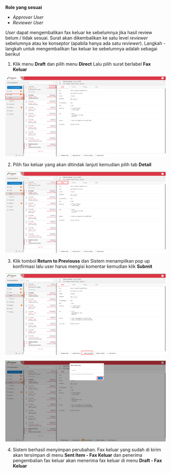 **Role yang sesuai**

- *Approver User*
- *Reviewer User*

*User* dapat mengembalikan fax keluar ke sebelumnya jika hasil review belum / tidak sesuai. Surat akan dikembalikan ke satu level *reviewer* sebelumnya atau ke konseptor (apabila hanya ada satu *reviewer*). Langkah - langkah untuk mengembalikan fax keluar ke sebelumnya adalah sebagai berikut

1. Klik menu **Draft** dan pilih menu **Direct** Lalu pilih surat berlabel **Fax Keluar**

![gambar](FaxKeluar/FK_Web/FK14.png)

2. Pilih fax keluar yang akan ditindak lanjuti kemudian pilih tab **Detail**

![gambar](FaxKeluar/FK_Web/FK15.png)

3. Klik tombol **Return to Previouss** dan Sistem menampilkan pop up konfirmasi lalu user harus mengisi komentar kemudian klik **Submit**


![gambar](FaxKeluar/FK_Web/FK24.png)

![gambar](FaxKeluar/FK_Web/FK25.png)

4. Sistem berhasil menyimpan perubahan. Fax keluar yang sudah di kirim akan tersimpan di menu **Sent Item - Fax Keluar** dan penerima pengembalian fax keluar akan menerima fax keluar di menu **Draft - Fax Keluar**


